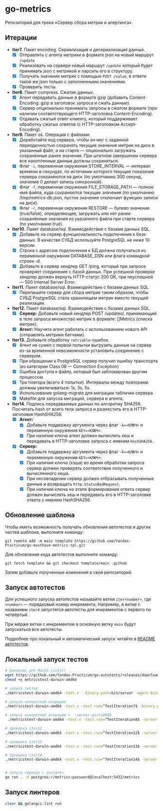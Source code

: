 # go-metrics

Репозиторий для трека «Сервер сбора метрик и алертинга».

## Итерации

- **Iter7.** Пакет encoding. Сериализация и десериализация данных.
    - [x] Отправлять с агента метрики в формате json на новый маршрут `/update`
    - [x] Реализовать на сервере новый маршрут `/update` который будет принимать json с метрикой и парсить его в
      структуру.
    - [x] Получать значение метрик с помощью `POST /value`, в ответе такой же json только с заполненными значениями.
    - [x] Проверить тесты.
- **Iter8.** Пакет compress. Сжатие данных.
    - [x] Агент передавать данные в формате gzip (добавить Content-Encoding: gzip в заголовок запроса и сжать данные).
    - [x] Сервер опционально принимать запросы в сжатом формате (при наличии соответствующего HTTP-заголовка
      Content-Encoding).
    - [x] Отдавать сжатый ответ клиенту, который поддерживает обработку сжатых ответов (с HTTP-заголовком
      Accept-Encoding).
- **Iter9.** Пакет os. Операции с файлами.
    - [x] Доработайте код сервера, чтобы он мог с заданной периодичностью сохранять текущие значения метрик на диск в
      указанный файл, а на старте — опционально загружать сохранённые ранее значения. При штатном завершении сервера все
      накопленные данные должны сохраняться.
    - [x] Флаг `-i`, переменная окружения STORE_INTERVAL — интервал времени в секундах, по истечении которого текущие
      показания сервера сохраняются на диск (по умолчанию 300 секунд, значение 0 делает запись синхронной).
    - [x] Флаг `-f`, переменная окружения FILE_STORAGE_PATH — полное имя файла, куда сохраняются текущие значения (по
      умолчанию /tmp/metrics-db.json, пустое значение отключает функцию записи на диск).
    - [x] Флаг `-r`, переменная окружения RESTORE — булево значение (true/false), определяющее, загружать или нет ранее
      сохранённые значения из указанного файла при старте сервера (по умолчанию true).
- **Iter10.** Пакет database/sql. Взаимодействие с базами данных SQL.
    - [x] Добавьте на сервер функциональность подключения к базе данных. В качестве СУБД используйте PostgreSQL не ниже 10 версии.
    - [x] Строка с адресом подключения к БД должна получаться из переменной окружения DATABASE_DSN или флага командной строки -d.
    - [x] Добавьте в сервер хендлер GET /ping, который при запросе проверяет соединение с базой данных. При успешной проверке хендлер должен вернуть HTTP-статус 200 OK, при неуспешной — 500 Internal Server Error.
- **Iter11.** Пакет database/sql. Взаимодействие с базами данных SQL.
    - [x] Перепишите сервер для сбора метрик таким образом, чтобы СУБД PostgreSQL стала хранилищем метрик вместо текущей реализации.
- **Iter12.** Пакет database/sql. Взаимодействие с базами данных SQL.
    - [x] **Сервер:** Добавьте новый хендлер POST /updates/, принимающий в теле запроса множество метрик в формате: []Metrics (списка метрик).
    - [x] **Агент:** Научите агент работать с использованием нового API (отправлять метрики батчами).
- **Iter13.** Добавьте обработку `retriable`-ошибок.
    - [x] Агент не сумел с первой попытки выгрузить данные на сервер из-за временной невозможности установить соединение с сервером.
    - [x] При обращении к PostgreSQL cервер получил ошибку транспорта (из категории Class 08 — Connection Exception)
    - [x] Ошибка доступа к файлу, который был заблокирован другим процессом.
    - [x] Три повтора (всего 4 попытки). Интервалы между повторами должны увеличиваться: 1s, 3s, 5s.
    - [x] Использование golang-migrate для миграции таблички сервера
    - [x] Makefile для запуска миграций, сервера и агента.
- **Iter14**. Подпись передаваемых данных по алгоритму SHA256. Посчитать hash от всего тела запроса и разместить его в HTTP-заголовке HashSHA256.
    - [x] **Агент:** 
        - [x] Добавьте поддержку аргумента через флаг `-k=<КЛЮЧ>` и переменную окружения `KEY=<КЛЮЧ>`.
        - [x] При наличии ключа агент должен вычислять хеш и передавать в HTTP-заголовке запроса с именем `HashSHA256`.
    - [x] **Сервер:**
        - [x] Добавьте поддержку аргумента через флаг `-k=<КЛЮЧ>` и переменную окружения `KEY=<КЛЮЧ`>.
        - [x] При наличии ключа (хэша) во время обработки запроса сервер должен проверять соответствие полученного и вычисленного хеша.
        - [x] При несовпадении сервер должен отбрасывать полученные данные и возвращать `http.StatusBadRequest`.
        - [x] При наличии ключа на этапе формирования ответа сервер должен вычислять хеш и передавать его в HTTP-заголовке ответа с именем HashSHA256.

## Обновление шаблона

Чтобы иметь возможность получать обновления автотестов и других частей шаблона, выполните команду:

```
git remote add -m main template https://github.com/Yandex-Practicum/go-musthave-metrics-tpl.git
```

Для обновления кода автотестов выполните команду:

```
git fetch template && git checkout template/main .github
```

Затем добавьте полученные изменения в свой репозиторий.

## Запуск автотестов

Для успешного запуска автотестов называйте ветки `iter<number>`, где `<number>` — порядковый номер инкремента. Например,
в ветке с названием `iter4` запустятся автотесты для инкрементов с первого по четвёртый.

При мёрже ветки с инкрементом в основную ветку `main` будут запускаться все автотесты.

Подробнее про локальный и автоматический запуск читайте
в [README автотестов](https://github.com/Yandex-Practicum/go-autotests).

## Локальный запуск тестов

```bash
# бинарник для MacOS (intel)
wget https://github.com/Yandex-Practicum/go-autotests/releases/download/v0.10.6/metricstest-darwin-amd64
chmod +x metricstest-darwin-amd64

# запуск тестов
./metricstest-darwin-amd64 -test.v  -binary-path=bin/server -agent-binary-path=bin/agent -source-path . > test.log

# запуск конкретной итерации
./metricstest-darwin-amd64 -test.v -test.run=^TestIteration7$ -binary-path=bin/server -agent-binary-path=bin/agent -source-path . | tee test.log

# запуск конкретной итерации с  -server-port=8080 
 ./metricstest-darwin-amd64 -test.v -test.run=^TestIteration8$ -server-port=8080 -binary-path=bin/server -agent-binary-path=bin/agent -source-path . | tee test.log

# проверка iter12
./metricstest-darwin-amd64 -test.v -test.run=^TestIteration12$ -server-port=8080 -binary-path=bin/server -agent-binary-path=bin/agent -database-dsn=postgres://metrics:password@localhost:5432/metrics -source-path . | tee test.log

# проверка iter13
./metricstest-darwin-amd64 -test.v -test.run=^TestIteration13$ -server-port=8080 -binary-path=bin/server -agent-binary-path=bin/agent -database-dsn=postgres://metrics:password@localhost:5432/metrics -source-path . | tee iter13.log

# проверка iter14
./metricstest-darwin-amd64 -test.v -test.run=^TestIteration14$ -server-port=8080 -binary-path=bin/server -agent-binary-path=bin/agent -database-dsn=postgres://metrics:password@localhost:5432/metrics -source-path . | tee iter13.log


# запуск сервера с postgres
go run . -d postgres://metrics:password@localhost:5432/metrics
```

## Запуск линтеров

```bash
clear && golangci-lint run
```